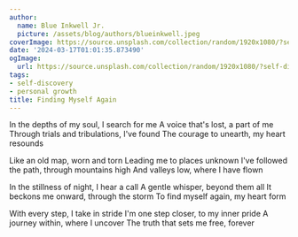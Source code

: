 ```yaml
---
author:
  name: Blue Inkwell Jr.
  picture: /assets/blog/authors/blueinkwell.jpeg
coverImage: https://source.unsplash.com/collection/random/1920x1080/?self-discovery
date: '2024-03-17T01:01:35.873490'
ogImage:
  url: https://source.unsplash.com/collection/random/1920x1080/?self-discovery
tags:
- self-discovery
- personal growth
title: Finding Myself Again
---
```


In the depths of my soul, I search for me
A voice that's lost, a part of me
Through trials and tribulations, I've found
The courage to unearth, my heart resounds

Like an old map, worn and torn
Leading me to places unknown
I've followed the path, through mountains high
And valleys low, where I have flown

In the stillness of night, I hear a call
A gentle whisper, beyond them all
It beckons me onward, through the storm
To find myself again, my heart form

With every step, I take in stride
I'm one step closer, to my inner pride
A journey within, where I uncover
The truth that sets me free, forever